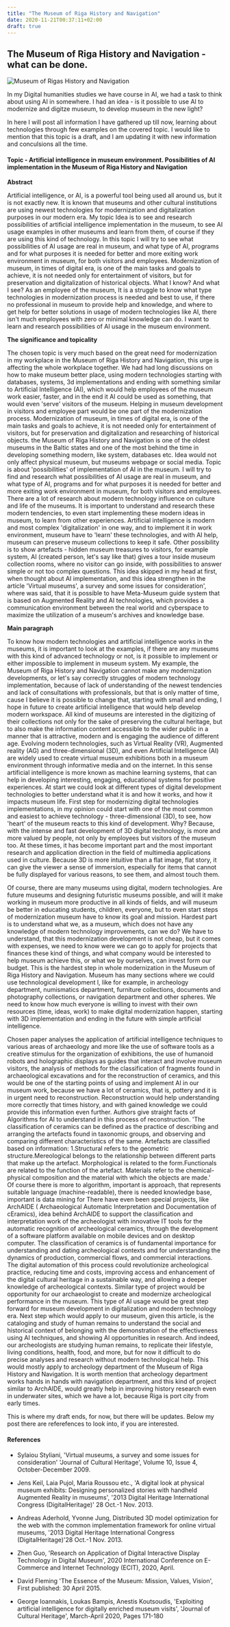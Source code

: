 ```yaml
---
title: "The Museum of Riga History and Navigation"
date: 2020-11-21T00:37:11+02:00
draft: true
---
```


## The Museum of Riga History and Navigation - what can be done.

![Museum of Rigas History and Navigation](/RVKM.jpg)

In my Digital humanities studies we have course in AI, we had a task to think about using AI in somewhere. I had an idea -  is it possible to use AI to modernize
and digitze museum, to develop museum in the new light?
 
In here I will post all information I have gathered up till now, learning about technologies through few examples on the covered topic.
I would like to mention that this topic is a draft, and I am updating it with new information and conculsions all the time. 

#### Topic - Artificial intelligence in museum environment. Possibilities of AI implementation in the Museum of Riga History and Navigation

**Abstract**

Artificial intelligence, or AI, is a powerful tool being used all around us, but it is not exactly new. It is known that museums and other cultural institutions are using newest technologies for modernization and digitalization purposes in our modern era.  My topic Idea is to see and research possibilities of artificial intelligence implementation in the museum, to see AI usage examples in other museums and learn from them, of course if they are using this kind of technology. 
In this topic I will try to see what possibilities of AI usage are real in museum, and what type of AI, programs and for what purposes it is needed for better and more exiting work environment in museum, for both visitors and employees. 
Modernization of museum, in times of digital era, is one of the main tasks and goals to achieve, it is not needed only for entertainment of visitors, but for preservation and digitalization of historical objects. 
What I know? And what I see? As an employee of the museum, It is a struggle to know what type technologies in modernization process is needed and best to use, if there no professional in museum to provide help and knowledge, and where to get help for better solutions in usage of modern technologies like AI, there isn't much employees with zero or minimal knowledge can do. I want to learn and research possibilities of AI usage in the museum environment.

**The significance and topicality**

The chosen topic is very much based on the great need for modernization in my workplace in the Museum of Riga History and Navigation, this urge is affecting the whole workplace together. We had had long discussions on how to make museum better place, using modern technologies starting with databases, systems, 3d implementations and ending with something similar to Artificial Intelligence (AI), which  would help employees of the museum work easier, faster, and in the end it AI could be used as something, that would even 'serve' visitors of the museum. 
Helping in museum development in visitors and employee part would be one part of the modernization process.  Modernization of museum, in times of digital era, is one of the main tasks and goals to achieve, it is not needed only for entertainment of visitors, but for preservation and digitalization and researching of historical objects. the Museum of Riga History and Navigation is one of the oldest museums in the Baltic states and one of the most behind the time in developing something modern, like system, databases etc. Idea would not only affect physical museum, but museums webpage or social media.
Topic is about 'possibilities' of implementation of AI in the museum. I will try to find and research what  possibilities of AI usage are real in museum, and what type of AI, programs and for what purposes it is needed for better and more exiting work environment in museum, for both visitors and employees. There are a lot of research about modern technology influence on culture and life of the museums. It is important to understand and research these modern tendencies, to even start implementing these modern ideas in museum, to learn from other experiences.
Artificial intelligence is modern and most complex 'digitalization' in one way, and to implement it in work environment, museum have to 'learn' these technologies, and with AI help, museum can preserve museum collections to keep it safe. Other possibility is to show artefacts - hidden museum treasures to visitors, for example system, AI  (created person, let's say like that) gives a tour inside museum collection rooms, where no visitor can go inside, with possibilities to answer simple or not too complex questions. This idea skipped in my head at first, when thought about AI implementation, and this idea strengthen in the article 'Virtual museums', a survey and some issues for consideration', where was said, that it is possible to have Meta-Museum guide system that is based on Augmented Reality and AI technologies, which provides a communication environment between the real world and cyberspace to maximize the utilization of a museum's archives and knowledge base.   

**Main paragraph**

To know how modern technologies and artificial intelligence works in the museums, it is important to look at the examples, if there are any museums with this kind of advanced technology or not, is it possible to implement or either impossible to implement in museum system. My example, the Museum of Riga History and Navigation cannot make any modernization developments, or let's say correctly struggles of modern technology implementation, because of lack of understanding of the newest tendencies and lack of consultations with professionals, but that is only matter of time, cause I believe it is possible to change that, starting with small and ending, I hope in future to create artificial intelligence that would help develop  modern workspace.
All kind of museums are interested in the digitizing of their collections not only for the sake of preserving the cultural heritage, but to also make the information content accessible to the wider public in a manner that is attractive, modern and is engaging the audience of different age. Evolving modern technologies, such as Virtual Reality (VR),  Augmented reality (AG)  and three-dimensional (3D), and even Artificial Intelligence (AI) are widely used to create virtual museum exhibitions both in a museum environment through informative media and on the internet. In this sense artificial intelligence is more known as machine learning systems, that can help in developing interesting, engaging, educational systems for positive experiences. 
At start we could look at different types of digital development technologies to better understand what it is and how it works, and how it impacts museum life. First step for modernizing digital technologies implementations, in my opinion could start with one of the most common and easiest to achieve technology - three-dimensional (3D), to see, how 'heart' of the museum reacts to this kind of development.  Why? Because, with the intense and fast development of 3D digital technology, is more and more valued by people, not only by employees but visitors of the museum too. At these times, it has become important part and the most important research and application direction in the field of multimedia applications used in culture. Because 3D is more intuitive than a flat image, flat story, it can give the viewer a sense of immersion, especially for items that cannot be fully displayed for various reasons, to see them, and almost touch them. 

Of course, there are many museums using digital, modern technologies. Are future museums and designing futuristic museums possible, and will it make working in museum more productive in all kinds of fields, and will museum be better in educating students, children, everyone, but to even start steps of modernization museum have to know its goal and mission. 
Hardest part is to understand what we, as a museum, which does not have any knowledge of modern technology improvements, can we do? We have to understand, that this modernization development is not cheap, but it comes with expenses, we need to know were we can go to apply for projects that finances these kind of things, and what company would be interested to help museum achieve this, or what we by ourselves, can invest form our budget.  This is the hardest step in whole modernization in the Museum of Riga History and Navigation. Museum has many sections where we could use technological development l, like for example, in archeology department, numismatics department, furniture collections, documents and photography collections, or navigation department and other spheres. We need to know how much everyone is willing to invest with their own resources (time, ideas, work) to make digital modernization happen, starting with 3D implementation and ending in the future with simple artificial intelligence. 

Chosen paper analyses the application of artificial intelligence techniques to various areas of archaeology and more like the use of software tools as a creative stimulus for the organization of exhibitions,  the use of humanoid robots and holographic displays as guides that interact and involve museum visitors, the analysis of methods for the classification of fragments found in archaeological excavations and for the reconstruction of ceramics, and this would be one of the starting points of using and implement AI in our museum work, because we have a lot of ceramics, that is, pottery and it is in urgent need to reconstruction. Reconstruction would help understanding more correctly that times history, and with gained knowledge we could provide this information even further. 
Authors give straight facts of Algorithms for AI to understand in this process of reconstruction. 'The classification of ceramics can be defined as the practice of describing and arranging the artefacts found in taxonomic groups, and observing and comparing different characteristics of the same. Artefacts are classified based on information: 1.Structural refers to the geometric structure.Mereological belongs to the relationship between different parts that make up the artefact. Morphological is related to the form.Functionals are related to the function of the artefact. Materials refer to the chemical-physical composition and the material with which the objects are made.'   
Of course there is more to algorithm, important is approach, that represents suitable language (machine-readable), there is needed knowledge base, important is data mining for There have even been special projects, like ArchAIDE ( Archaeological Automatic Interpretation and Documentation of cEramics), idea behind ArchAIDE to support the classification and interpretation work of the archeologist with innovative IT tools for the automatic recognition of archeological ceramics, through the development of a software platform available on mobile devices and on desktop computer. 
The classification of ceramics is of fundamental importance for understanding and dating archeological contexts and for understanding the dynamics of production, commercial flows, and commercial interactions. The digital automation of this process could revolutionize archeological practice, reducing time and costs, improving access and enhancement of the digital cultural heritage in a sustainable way, and allowing a deeper knowledge of archeological contexts. Similar type of project would be opportunity for our archaeologist to create and modernize archeological performance in the museum. This type of AI usage would be great step forward for museum development in digitalization and modern technology era.
 Next step which would apply to our museum, given this article, is  the cataloging and study of human remains to understand the social and historical context of belonging with the demonstration of the effectiveness using AI techniques, and showing AI opportunities in research. And indeed, our archeologists are studying human remains, to replicate their lifestyle, living conditions, health, food, and more, but for now it difficult to do precise analyses and research without modern technological help. This would mostly apply to archeology department of the Museum of Riga History and Navigation. It is worth mention that archeology department works hands in hands with navigation department, and this kind of project similar to ArchAIDE, would greatly help in improving history research even in underwater sites, which we have a lot, because Riga is port city from early times.

This is where my draft ends, for now, but there will be updates. Below my post there are referefences to look into, if you are interested.


#### References

* Sylaiou Styliani, 'Virtual museums, a survey and some issues for consideration' 'Journal of Cultural Heritage', Volume 10, Issue 4, October-December 2009. 

* Jens Keil, Laia Pujol, Maria Roussou etc., 'A digital look at physical museum exhibits: Designing personalized stories with handheld Augmented Reality in museums', '2013 Digital Heritage International Congress (DigitalHeritage)' 28 Oct.-1 Nov. 2013.

* Andreas Aderhold, Yvonne Jung, Distributed 3D model optimization for the web with the common implementation framework for online virtual museums, '2013 Digital Heritage International Congress (DigitalHeritage)'28 Oct.-1 Nov. 2013.

* Zhen Guo, 'Research on Application of Digital Interactive Display Technology in Digital Museum', 2020 International Conference on E-Commerce and Internet Technology (ECIT), 2020, April.

* David Fleming 'The Essence of the Museum: Mission, Values, Vision', First published: 30 April 2015.

* George Ioannakis, Loukas Bampis, Anestis Koutsoudis, 'Exploiting artificial intelligence for digitally enriched museum visits', 'Journal of Cultural Heritage', March-April 2020, Pages 171-180